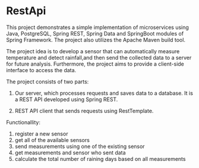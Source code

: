 # RestApi
This project demonstrates a simple implementation of microservices using Java, PostgreSQL, Spring REST, Spring Data and SpringBoot modules of Spring Framework. 
The project also utilizes the Apache Maven build tool.


The project idea is to develop a sensor that can automatically measure temperature and detect rainfall,and then send  the collected data to a server for future analysis.
Furthermore, the project aims to provide a client-side interface to access the data.

The project consists of two parts:

1) Our server, which processes requests and saves data to a database.
It is a REST API developed using Spring REST.

2) REST API client that sends requests using RestTemplate.

Functionallity:
1) register a new sensor 
2) get all of the available sensors
2) send measurements using one of the existing sensor
3) get measurements and sensor who sent data
4) calculate the total number of raining days based on all measurements
